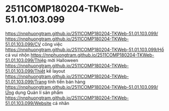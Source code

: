 # 2511COMP180204-TKWeb-51.01.103.099
https://nnphuongtram.github.io/2511COMP180204-TKWeb-51.01.103.099/
https://nnphuongtram.github.io/2511COMP180204-TKWeb-51.01.103.099/CV công việc
https://nnphuongtram.github.io/2511COMP180204-TKWeb-51.01.103.099/Hồ cá vui nhộn
https://nnphuongtram.github.io/2511COMP180204-TKWeb-51.01.103.099/Thiệp mời Halloween
https://nnphuongtram.github.io/2511COMP180204-TKWeb-51.01.103.099/Thiết kế layout
https://nnphuongtram.github.io/2511COMP180204-TKWeb-51.01.103.099/Trang tính tiền bán hàng
https://nnphuongtram.github.io/2511COMP180204-TKWeb-51.01.103.099/Ứng dụng Quản lí sản phẩm
https://nnphuongtram.github.io/2511COMP180204-TKWeb-51.01.103.099/Website cá nhân
